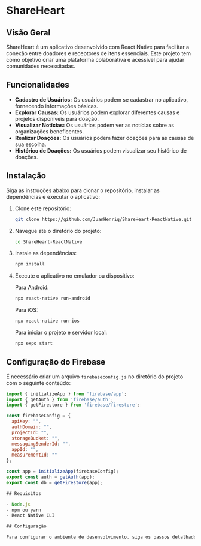 # ShareHeart

## Visão Geral
ShareHeart é um aplicativo desenvolvido com React Native para facilitar a conexão entre doadores e receptores de itens essenciais. Este projeto tem como objetivo criar uma plataforma colaborativa e acessível para ajudar comunidades necessitadas.

## Funcionalidades
- **Cadastro de Usuários:** Os usuários podem se cadastrar no aplicativo, fornecendo informações básicas.
- **Explorar Causas:** Os usuários podem explorar diferentes causas e projetos disponíveis para doação.
- **Visualizar Notícias:** Os usuários podem ver as notícias sobre as organizações beneficentes.
- **Realizar Doações:** Os usuários podem fazer doações para as causas de sua escolha.
- **Histórico de Doações:** Os usuários podem visualizar seu histórico de doações.

## Instalação

Siga as instruções abaixo para clonar o repositório, instalar as dependências e executar o aplicativo:

1. Clone este repositório:
    ```bash
    git clone https://github.com/JuanHenriq/ShareHeart-ReactNative.git
    ```

2. Navegue até o diretório do projeto:
    ```bash
    cd ShareHeart-ReactNative
    ```

3. Instale as dependências:
    ```bash
    npm install
    ```

4. Execute o aplicativo no emulador ou dispositivo:

    Para Android:
    ```bash
    npx react-native run-android
    ```

    Para iOS:
    ```bash
    npx react-native run-ios
    ```

    Para iniciar o projeto e servidor local:
    ```bash
    npx expo start
    ```

## Configuração do Firebase

É necessário criar um arquivo `firebaseconfig.js` no diretório do projeto com o seguinte conteúdo:

```javascript
import { initializeApp } from 'firebase/app';
import { getAuth } from 'firebase/auth';
import { getFirestore } from 'firebase/firestore';

const firebaseConfig = {
  apiKey: "",
  authDomain: "",
  projectId: "",
  storageBucket: "",
  messagingSenderId: "",
  appId: "",
  measurementId: ""
};

const app = initializeApp(firebaseConfig);
export const auth = getAuth(app);
export const db = getFirestore(app);

## Requisitos

- Node.js
- npm ou yarn
- React Native CLI

## Configuração

Para configurar o ambiente de desenvolvimento, siga os passos detalhados na [documentação oficial do React Native](https://reactnative.dev/docs/environment-setup).

